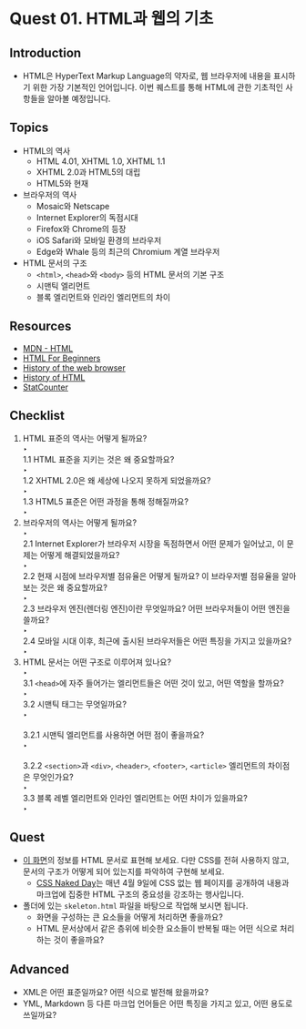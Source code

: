 # Quest 01. HTML과 웹의 기초

## Introduction
* HTML은 HyperText Markup Language의 약자로, 웹 브라우저에 내용을 표시하기 위한 가장 기본적인 언어입니다. 이번 퀘스트를 통해 HTML에 관한 기초적인 사항들을 알아볼 예정입니다.

## Topics
* HTML의 역사
  * HTML 4.01, XHTML 1.0, XHTML 1.1
  * XHTML 2.0과 HTML5의 대립
  * HTML5와 현재
* 브라우저의 역사
  * Mosaic와 Netscape
  * Internet Explorer의 독점시대
  * Firefox와 Chrome의 등장
  * iOS Safari와 모바일 환경의 브라우저
  * Edge와 Whale 등의 최근의 Chromium 계열 브라우저
* HTML 문서의 구조
  * `<html>`, `<head>`와 `<body>` 등의 HTML 문서의 기본 구조
  * 시맨틱 엘리먼트
  * 블록 엘리먼트와 인라인 엘리먼트의 차이

## Resources
* [MDN - HTML](https://developer.mozilla.org/ko/docs/Web/HTML)
* [HTML For Beginners](https://html.com/)
* [History of the web browser](https://en.wikipedia.org/wiki/History_of_the_web_browser)
* [History of HTML](https://en.wikipedia.org/wiki/HTML)
* [StatCounter](https://gs.statcounter.com/)

## Checklist
1. HTML 표준의 역사는 어떻게 될까요?
 </br>‣
  </br> 1.1 HTML 표준을 지키는 것은 왜 중요할까요?
  </br>‣
  </br> 1.2 XHTML 2.0은 왜 세상에 나오지 못하게 되었을까요?
  </br>‣
  </br> 1.3 HTML5 표준은 어떤 과정을 통해 정해질까요?
  </br>‣
2. 브라우저의 역사는 어떻게 될까요?
</br>‣
  </br> 2.1 Internet Explorer가 브라우저 시장을 독점하면서 어떤 문제가 일어났고, 이 문제는 어떻게 해결되었을까요?
  </br>‣
  </br> 2.2 현재 시점에 브라우저별 점유율은 어떻게 될까요? 이 브라우저별 점유율을 알아보는 것은 왜 중요할까요?
  </br>‣
  </br> 2.3 브라우저 엔진(렌더링 엔진)이란 무엇일까요? 어떤 브라우저들이 어떤 엔진을 쓸까요?
  </br>‣
  </br> 2.4 모바일 시대 이후, 최근에 출시된 브라우저들은 어떤 특징을 가지고 있을까요?
  </br>‣
3. HTML 문서는 어떤 구조로 이루어져 있나요?
</br>‣
  </br> 3.1 `<head>`에 자주 들어가는 엘리먼트들은 어떤 것이 있고, 어떤 역할을 할까요?
  </br>‣
  </br> 3.2 시맨틱 태그는 무엇일까요?
  </br>‣
    </br></br>3.2.1 시맨틱 엘리먼트를 사용하면 어떤 점이 좋을까요?
    </br>‣
    </br></br>3.2.2 `<section>`과 `<div>`, `<header>`, `<footer>`, `<article>` 엘리먼트의 차이점은 무엇인가요?
    </br>‣
  </br> 3.3 블록 레벨 엘리먼트와 인라인 엘리먼트는 어떤 차이가 있을까요?
  </br>‣

## Quest
* [이 화면](screen.png)의 정보를 HTML 문서로 표현해 보세요. 다만 CSS를 전혀 사용하지 않고, 문서의 구조가 어떻게 되어 있는지를 파악하여 구현해 보세요.
  * [CSS Naked Day](https://css-naked-day.github.io/)는 매년 4월 9일에 CSS 없는 웹 페이지를 공개하여 내용과 마크업에 집중한 HTML 구조의 중요성을 강조하는 행사입니다.
* 폴더에 있는 `skeleton.html` 파일을 바탕으로 작업해 보시면 됩니다.
  * 화면을 구성하는 큰 요소들을 어떻게 처리하면 좋을까요?
  * HTML 문서상에서 같은 층위에 비슷한 요소들이 반복될 때는 어떤 식으로 처리하는 것이 좋을까요?

## Advanced
* XML은 어떤 표준일까요? 어떤 식으로 발전해 왔을까요?
* YML, Markdown 등 다른 마크업 언어들은 어떤 특징을 가지고 있고, 어떤 용도로 쓰일까요?
